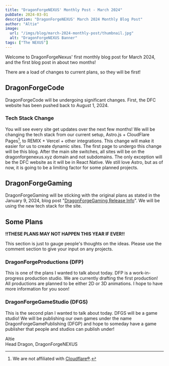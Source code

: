 ```yaml
---
title: "DragonForgeNEXUS' Monthly Post - March 2024"
pubDate: 2024-03-01
description: "DragonForgeNEXUS' March 2024 Monthly Blog Post"
author: "Altie"
image:
  url: "/imgs/blog/march-2024-monthly-post/thumbnail.jpg"
  alt: "DragonForgeNEXUS Banner"
tags: ["The NEXUS"]
---
```


Welcome to DragonForgeNexus' first monthly blog post for March 2024, and the first blog post in about two months!

There are a load of changes to current plans, so they will be first!

## DragonForgeCode

DragonForgeCode will be undergoing significant changes. First, the DFC website has been pushed back to August 1, 2024.

### Tech Stack Change

You will see every site get updates over the next few months! We will be changing the tech stack from our current setup, Astro.js + CloudFlare Pages[^1], to REMIX + Vercel + other integrations. This change will make it easier for us to create dynamic sites. The first page to undergo this change will be this blog. After the main site switches, all sites will be on the dragonforgenexus.xyz domain and not subdomains. The only exception will be the DFC website as it will be in React Native. We still love Astro, but as of now, it is going to be a limiting factor for some planned projects.

## DragonForgeGaming

DragonForgeGaming will be sticking with the original plans as stated in the January 9, 2024, blog post "[DragonForgeGaming Release Info](/blog/gaming-release-info/)". We will be using the new tech stack for the site.

## Some Plans

**!!THESE PLANS MAY NOT HAPPEN THIS YEAR IF EVER!!**

This section is just to gauge people's thoughts on the ideas. Please use the comment section to give your input on any projects.

### DragonForgeProductions (DFP)

This is one of the plans I wanted to talk about today. DFP is a work-in-progress production studio. We are currently drafting the first production! All productions are planned to be either 2D or 3D animations. I hope to have more information for you soon!

### DragonForgeGameStudio (DFGS)

This is the second plan I wanted to talk about today. DFGS will be a game studio! We will be publishing our own games under the name DragonForgeGamePublishing (DFGP) and hope to someday have a game publisher that people and studios can publish under!

Altie  
Head Dragon, DragonForgeNEXUS

[^1]: We are not affiliated with [Cloudflare®](https://www.cloudflare.com).
